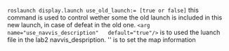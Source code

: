 `roslaunch display.launch use_old_launch:= [true or false]`
this command is used to control wether some the old launch is included in this new launch, in case of defeat in the old one.
`<arg name="use_navvis_description"   default="true"/>`
is to used the luanch file in the lab2 navvis_despription.
'<arg name="new_xacro"   default="true"/>'
is to set the map information

